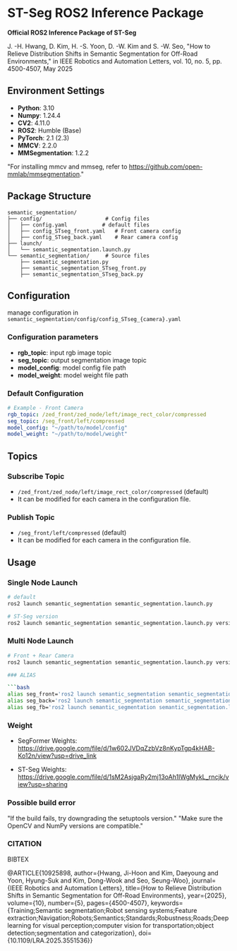 # ST-Seg ROS2 Inference Package

**Official ROS2 Inference Package of ST-Seg**

J. -H. Hwang, D. Kim, H. -S. Yoon, D. -W. Kim and S. -W. Seo, "How to Relieve Distribution Shifts in Semantic Segmentation for Off-Road Environments," in IEEE Robotics and Automation Letters, vol. 10, no. 5, pp. 4500-4507, May 2025

## Environment Settings

- **Python**: 3.10
- **Numpy**: 1.24.4
- **CV2**: 4.11.0
- **ROS2**: Humble (Base)
- **PyTorch**: 2.1 (2.3)
- **MMCV**: 2.2.0
- **MMSegmentation**: 1.2.2

"For installing mmcv and mmseg, refer to https://github.com/open-mmlab/mmsegmentation."

## Package Structure

```
semantic_segmentation/
├── config/                    # Config files
│   ├── config.yaml           # default files
│   ├── config_STseg_front.yaml   # Front camera config
│   ├── config_STseg_back.yaml    # Rear camera config
├── launch/
│   └── semantic_segmentation.launch.py
└── semantic_segmentation/     # Source files
    ├── semantic_segmentation.py
    ├── semantic_segmentation_STseg_front.py
    ├── semantic_segmentation_STseg_back.py
```

## Configuration

manage configuration in `semantic_segmentation/config/config_STseg_{camera}.yaml` 

### Configuration parameters

- **rgb_topic**: input rgb image topic
- **seg_topic**: output segmentation image topic 
- **model_config**: model config file path
- **model_weight**: model weight file path

### Default Configuration

```yaml
# Example - Front Camera
rgb_topic: /zed_front/zed_node/left/image_rect_color/compressed
seg_topic: /seg_front/left/compressed
model_config: "~/path/to/model/config"
model_weight: "~/path/to/model/weight"
```

## Topics

### Subscribe Topic
- `/zed_front/zed_node/left/image_rect_color/compressed` (default)
- It can be modified for each camera in the configuration file.

### Publish Topic
- `/seg_front/left/compressed` (default)
- It can be modified for each camera in the configuration file.


## Usage

### Single Node Launch

```bash
# default
ros2 launch semantic_segmentation semantic_segmentation.launch.py

# ST-Seg version
ros2 launch semantic_segmentation semantic_segmentation.launch.py versions:="STseg_front"
```

### Multi Node Launch

```bash
# Front + Rear Camera
ros2 launch semantic_segmentation semantic_segmentation.launch.py versions:="STseg_front,STseg_back"

### ALIAS

```bash
alias seg_front='ros2 launch semantic_segmentation semantic_segmentation.launch.py versions:="STseg_front'
alias seg_back='ros2 launch semantic_segmentation semantic_segmentation.launch.py versions:="STseg_back'
alias seg_fb='ros2 launch semantic_segmentation semantic_segmentation.launch.py versions:="STseg_front, STseg_back"'
```

### Weight 

- SegFormer Weights:
https://drive.google.com/file/d/1w602JVDqZzbVz8nKypTgp4kHAB-Ko12n/view?usp=drive_link

- ST-Seg Weights:
https://drive.google.com/file/d/1sM2AsjgaRy2mj13oAh1IWgMykL_rncjk/view?usp=sharing

### Possible build error

"If the build fails, try downgrading the setuptools version."
"Make sure the OpenCV and NumPy versions are compatible."

### CITATION

BIBTEX

@ARTICLE{10925898,
  author={Hwang, Ji-Hoon and Kim, Daeyoung and Yoon, Hyung-Suk and Kim, Dong-Wook and Seo, Seung-Woo},
  journal={IEEE Robotics and Automation Letters}, 
  title={How to Relieve Distribution Shifts in Semantic Segmentation for Off-Road Environments}, 
  year={2025},
  volume={10},
  number={5},
  pages={4500-4507},
  keywords={Training;Semantic segmentation;Robot sensing systems;Feature extraction;Navigation;Robots;Semantics;Standards;Robustness;Roads;Deep learning for visual perception;computer vision for transportation;object detection;segmentation and categorization},
  doi={10.1109/LRA.2025.3551536}}




